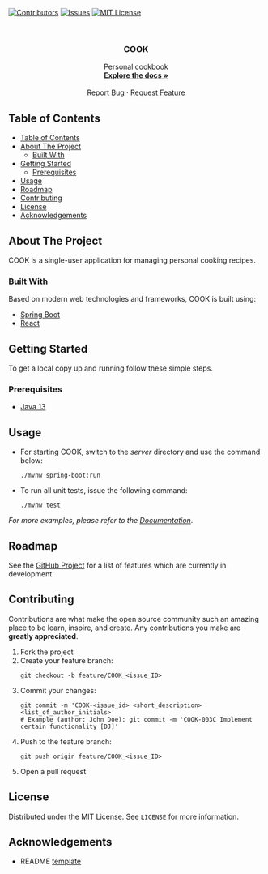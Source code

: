 [![Contributors][contributors-shield]][contributors-url]
[![Issues][issues-shield]][issues-url]
[![MIT License][license-shield]][license-url]

<br>
<p align="center">
    <h3 align="center">COOK</h3>
    <p align="center">
        Personal cookbook<br>
        <a href="https://github.com/sw20-tug/ASD-Morning-7/wiki"><strong>Explore the docs »</strong></a>
        <br><br>
        <a href="https://github.com/sw20-tug/ASD-Morning-7/issues">Report Bug</a>
        ·
        <a href="https://github.com/sw20-tug/ASD-Morning-7/issues">Request Feature</a>
    </p>
</p>

## Table of Contents

- [Table of Contents](#table-of-contents)
- [About The Project](#about-the-project)
  - [Built With](#built-with)
- [Getting Started](#getting-started)
  - [Prerequisites](#prerequisites)
- [Usage](#usage)
- [Roadmap](#roadmap)
- [Contributing](#contributing)
- [License](#license)
- [Acknowledgements](#acknowledgements)

## About The Project

COOK is a single-user application for managing personal cooking recipes.

### Built With

Based on modern web technologies and frameworks, COOK is built using:

- [Spring Boot](https://spring.io/projects/spring-boot)
- [React](https://reactjs.org)

## Getting Started

To get a local copy up and running follow these simple steps.

### Prerequisites

- [Java 13](https://openjdk.java.net/projects/jdk/13)

## Usage

- For starting COOK, switch to the *server* directory and use the command below:
    ```console
    ./mvnw spring-boot:run
    ```
- To run all unit tests, issue the following command:
    ```console
    ./mvnw test
    ```

_For more examples, please refer to the [Documentation](https://github.com/sw20-tug/ASD-Morning-7/wiki)_.

## Roadmap

See the [GitHub Project](https://github.com/sw20-tug/ASD-Morning-7/projects/1) for a list of features which are currently in development.

## Contributing

Contributions are what make the open source community such an amazing place to be learn, inspire, and create. Any contributions you make are **greatly appreciated**.

1. Fork the project
2. Create your feature branch:
    ```console
    git checkout -b feature/COOK_<issue_ID>
    ```
3. Commit your changes:
    ```console
    git commit -m 'COOK-<issue_id> <short_description> <list_of_author_initials>'
    # Example (author: John Doe): git commit -m 'COOK-003C Implement certain functionality [DJ]'
    ```
4. Push to the feature branch:
    ```console
    git push origin feature/COOK_<issue_ID>
    ```
5. Open a pull request

## License

Distributed under the MIT License. See `LICENSE` for more information.

## Acknowledgements

- README [template](https://github.com/othneildrew/Best-README-Template)

[contributors-shield]: https://img.shields.io/github/contributors/sw20-tug/ASD-Morning-7.svg?style=flat-square
[contributors-url]: https://github.com/sw20-tug/ASD-Morning-7/graphs/contributors
[issues-shield]: https://img.shields.io/github/issues/sw20-tug/ASD-Morning-7.svg?style=flat-square
[issues-url]: https://github.com/sw20-tug/ASD-Morning-7/issues
[license-shield]: https://img.shields.io/github/license/sw20-tug/ASD-Morning-7.svg?style=flat-square
[license-url]: https://github.com/sw20-tug/ASD-Morning-7/blob/develop/LICENSE
